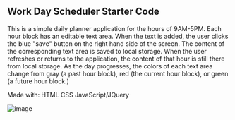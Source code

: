 ## Work Day Scheduler Starter Code

This is a simple daily planner application for the hours of 9AM-5PM. Each hour block has an editable text area. When the text is added, the user clicks the blue "save" button on the right hand side of the screen. The content of the corresponding text area is saved to local storage. When the user refreshes or returns to the application, the content of that hour is still there from local storage. As the day progresses, the colors of each text area change from gray (a past hour block), red (the current hour block), or green (a future hour block.)

Made with:
HTML
CSS
JavaScript/JQuery


![image](https://user-images.githubusercontent.com/25352227/115788309-113d2900-a389-11eb-863b-3f91ffdb3201.png)
